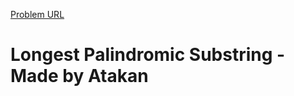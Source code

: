 [Problem URL](https://leetcode.com/problems/longest-palindromic-substring/)

# Longest Palindromic Substring - Made by Atakan

